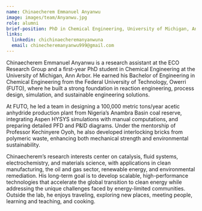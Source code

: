```yaml
---
name: Chinaecherem Emmanuel Anyanwu
image: images/team/Anyanwu.jpg
role: alumni
brief-position: PhD in Chemical Engineering, University of Michigan, Ann Arbor.
links:
  linkedin: chichinaecheremanyanwuna
  email: chinecheremanyanwu999@gmail.com
---
```


Chinaecherem Emmanuel Anyanwu is a research assistant at the ECO Research Group and a first-year PhD student in Chemical Engineering at the University of Michigan, Ann Arbor. He earned his Bachelor of Engineering in Chemical Engineering from the Federal University of Technology, Owerri (FUTO), where he built a strong foundation in reaction engineering, process design, simulation, and sustainable engineering solutions.

At FUTO, he led a team in designing a 100,000 metric tons/year acetic anhydride production plant from Nigeria’s Anambra Basin coal reserve, integrating Aspen HYSYS simulations with manual computations, and preparing detailed PFD and P&ID diagrams. Under the mentorship of Professor Kechinyere Oyoh, he also developed interlocking bricks from polymeric waste, enhancing both mechanical strength and environmental sustainability.

Chinaecherem’s research interests center on catalysis, fluid systems, electrochemistry, and materials science, with applications in clean manufacturing, the oil and gas sector, renewable energy, and environmental remediation. His long-term goal is to develop scalable, high-performance technologies that accelerate the global transition to clean energy while addressing the unique challenges faced by energy-limited communities. Outside the lab, he enjoys traveling, exploring new places, meeting people, learning and teaching, and cooking.
